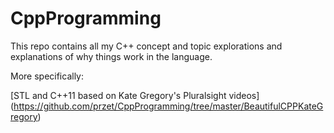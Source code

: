 # CppProgramming

This repo contains all my C++ concept and topic explorations and explanations of why things work in the language.

More specifically:

[STL and C++11 based on Kate Gregory's Pluralsight videos] (https://github.com/przet/CppProgramming/tree/master/BeautifulCPPKateGregory)

